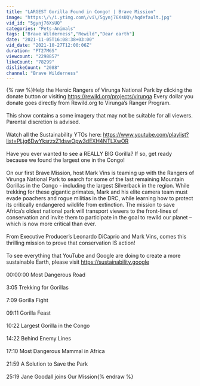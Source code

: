 ```yaml
---
title: "LARGEST Gorilla Found in Congo! | Brave Mission"
image: "https:\/\/i.ytimg.com\/vi\/5gynj76XsUQ\/hqdefault.jpg"
vid_id: "5gynj76XsUQ"
categories: "Pets-Animals"
tags: ["Brave Wilderness","Rewild","Dear earth"]
date: "2021-11-05T16:08:38+03:00"
vid_date: "2021-10-27T12:00:06Z"
duration: "PT27M6S"
viewcount: "2298857"
likeCount: "78299"
dislikeCount: "2088"
channel: "Brave Wilderness"
---
```

{% raw %}Help the Heroic Rangers of Virunga National Park by clicking the donate button or visiting <a rel="nofollow" target="blank" href="https://rewild.org/projects/virunga">https://rewild.org/projects/virunga</a> Every dollar you donate goes directly from Rewild.org to Virunga’s Ranger Program.<br /><br />This show contains a some imagery that may not be suitable for all viewers. Parental discretion is advised.<br /><br />Watch all the Sustainability YTOs here: <a rel="nofollow" target="blank" href="https://www.youtube.com/playlist?list=PLjq6DwYksrzxZ1dswOpw3dEXH4NTLXwOR">https://www.youtube.com/playlist?list=PLjq6DwYksrzxZ1dswOpw3dEXH4NTLXwOR</a><br /><br />Have you ever wanted to see a REALLY BIG Gorilla? If so, get ready because we found the largest one in the Congo!<br /><br />On our first Brave Mission, host Mark Vins is teaming up with the Rangers of Virunga National Park to search for some of the last remaining Mountain Gorillas in the Congo - including the largest Silverback in the region. While trekking for these gigantic primates, Mark and his elite camera team must evade poachers and rogue militias in the DRC, while learning how to protect its critically endangered wildlife from extinction. The mission to save Africa’s oldest national park will transport viewers to the front-lines of conservation and invite them to participate in the goal to rewild our planet – which is now more critical than ever. <br /><br />From Executive Producer’s Leonardo DiCaprio and Mark Vins, comes this thrilling mission to prove that conservation IS action!<br /><br />To see everything that YouTube and Google are doing to create a more sustainable Earth, please visit <a rel="nofollow" target="blank" href="https://sustainability.google">https://sustainability.google</a><br /><br />00:00:00 Most Dangerous Road<br /><br />3:05 Trekking for Gorillas <br /><br />7:09 Gorilla Fight <br /><br />09:11 Gorilla Feast    <br /><br />10:22 Largest Gorilla in the Congo     <br /><br /> 14:22 Behind Enemy Lines  <br /><br /> 17:10 Most Dangerous Mammal in Africa   <br /><br />  21:59 A Solution to Save the Park    <br /><br />  25:19 Jane Goodall joins Our Mission{% endraw %}
